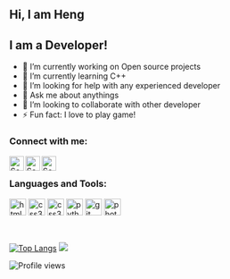 ## Hi, I am Heng
## I am a Developer!

- 🔭 I’m currently working on Open source projects
- 🌱 I’m currently learning C++
- 🤔 I’m looking for help with any experienced developer
- 💬 Ask me about anythings
- 👯 I’m looking to collaborate with other developer
- ⚡ Fun fact: I love to play game!

### Connect with me:

<a href="https://www.facebook.com/sonamheng/">
  <img align="left" alt="SokunHeng's Facebook" width="26px" src="https://cdn.jsdelivr.net/npm/simple-icons@v3/icons/facebook.svg" />
</a>
<a href="https://www.instagram.com/n_william_s_/">
  <img align="left" alt="SokunHeng's Instagram" width="26px" src="https://cdn.jsdelivr.net/npm/simple-icons@v3/icons/instagram.svg" />
</a>
<a href="https://twitter.com/sonamheng">
  <img align="left" alt="SokumHeng's Twitter" width="26px" src="https://cdn.jsdelivr.net/npm/simple-icons@v3/icons/twitter.svg" />
</a>
<br/>

### Languages and Tools:
<p align="left"><a href="https://www.w3.org/html/" target="_blank"> <img src="https://devicons.github.io/devicon/devicon.git/icons/html5/html5-original-wordmark.svg" alt="html5" width="30" height="30"/></a> <a href="https://www.w3schools.com/css/" target="_blank"> <img src="https://devicons.github.io/devicon/devicon.git/icons/css3/css3-original-wordmark.svg" alt="css3" width="30" height="30"/></a> <a href="https://www.w3schools.com/javascript/" target="_blank"> <img src="https://devicon.dev/devicon.git/icons/javascript/javascript-original.svg" alt="css3" width="30" height="30"/></a> <a href="https://www.python.org" target="_blank"> <img src="https://devicons.github.io/devicon/devicon.git/icons/python/python-original.svg" alt="python" width="30" height="30"/></a> <a href="https://git-scm.com/" target="_blank"> <img src="https://www.vectorlogo.zone/logos/git-scm/git-scm-icon.svg" alt="git" width="30" height="30"/></a> <a href="https://www.photoshop.com/en" target="_blank"> <img src="https://devicons.github.io/devicon/devicon.git/icons/photoshop/photoshop-plain.svg" alt="photoshop" width="30" height="30"/></a>
</p>
<br/>

[![Top Langs](https://github-readme-stats.vercel.app/api/top-langs/?username=SokunHeng)](https://github.com/anuraghazra/github-readme-stats)
<img src="https://github-readme-stats.vercel.app/api?username=SokunHeng&&show_icons=true&title_color=ffffff&icon_color=bb2acf&text_color=daf7dc&bg_color=151515">

![Profile views](https://gpvc.arturio.dev/SokunHeng) 
